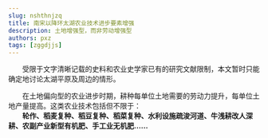 ```yaml
---
slug: nshthnjzq
title: 南宋以降环太湖农业技术进步要素增强
description: 土地增强型，而非劳动增强型
authors: pxz
tags: [zggdjjs]
---
```


&#8195;&#8195;受限于文字清晰记载的史料和农业史学家已有的研究文献限制，本文暂时只能确定地讨论太湖平原及周边的情形。

<!-- truncate -->

&#8195;&#8195;在土地偏向型的农业进步时期，耕种每单位土地需要的劳动力提升，每单位土地产量提高。这类农业技术包括但不限于：  
&#8195;&#8195;**轮作、稻麦复种、稻豆复种、稻菜复种、水利设施疏浚河道、牛浅耕改人深耕、农副产业新型有机肥、手工业无机肥……**

